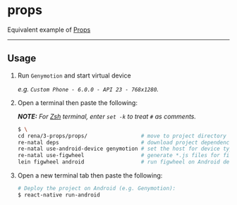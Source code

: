 props
=====

Equivalent example of [Props]

-------------------------------------------------------------------------------

Usage
-----

1. Run `Genymotion` and start virtual device

    _e.g. `Custom Phone - 6.0.0 - API 23 - 768x1280`._

2. Open a terminal then paste the following:

    _**NOTE:** For [Zsh] terminal, enter `set -k` to treat `#` as comments._

    ``` bash
    $ \
    cd rena/3-props/props/                 # move to project directory
    re-natal deps                          # download project dependencies
    re-natal use-android-device genymotion # set the host for device type
    re-natal use-figwheel                  # generate *.js files for figwheel
    lein figwheel android                  # run figwheel on Android device (e.g. Genymotion)
    ```

3. Open a new terminal tab then paste the following:

    ``` bash
    # Deploy the project on Android (e.g. Genymotion):
    $ react-native run-android
    ```

[Props]: https://facebook.github.io/react-native/docs/props.html
[Zsh]: http://www.zsh.org
